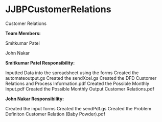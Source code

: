 # JJBPCustomerRelations
Customer Relations

<b>Team Members: </b>

Smitkumar Patel

John Nakar

<b>Smitkumar Patel Responsibility: </b>

Inputted Data into the spreadsheet using the forms
Created the automateoutput.gs
Created the sendXcel.gs
Created the DFD Customer Relations and Process Information.pdf
Created the Possible Monthly Input.pdf
Created the Possible Monthly Output Customer Relations.pdf


<b>John Nakar Responsibility: </b>

Created the input forms 
Created the sendPdf.gs
Created the Problem Definiton Customer Relation (Baby Powder).pdf
